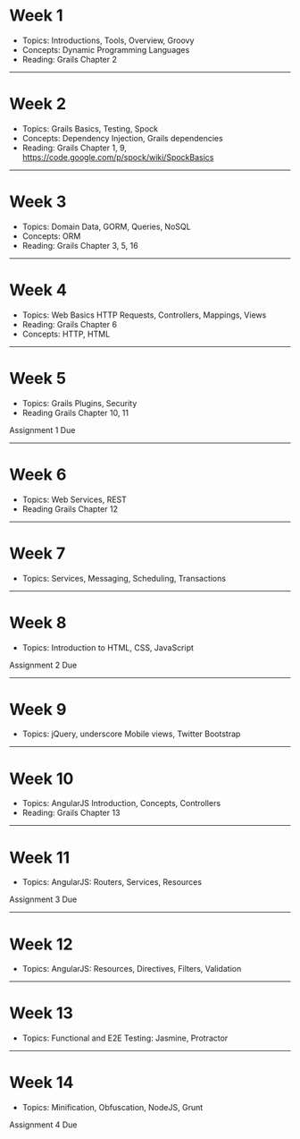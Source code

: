 # Week 1
- Topics: Introductions, Tools, Overview, Groovy
- Concepts: Dynamic Programming Languages
- Reading: Grails Chapter 2

---
# Week 2
- Topics: Grails Basics, Testing, Spock
- Concepts: Dependency Injection, Grails dependencies
- Reading: Grails Chapter 1, 9, https://code.google.com/p/spock/wiki/SpockBasics

---
# Week 3
- Topics: Domain Data, GORM, Queries, NoSQL
- Concepts: ORM
- Reading: Grails Chapter 3, 5, 16

---
# Week 4

- Topics: Web Basics HTTP Requests, Controllers, Mappings, Views
- Reading: Grails Chapter 6
- Concepts: HTTP, HTML

---

# Week 5

- Topics: Grails Plugins, Security
- Reading Grails Chapter 10, 11

Assignment 1 Due

---

# Week 6

- Topics: Web Services, REST
- Reading Grails Chapter 12

---

# Week 7

- Topics: Services, Messaging, Scheduling, Transactions

---

# Week 8

- Topics: Introduction to HTML, CSS, JavaScript

Assignment 2 Due

---

# Week 9

- Topics: jQuery, underscore Mobile views, Twitter Bootstrap

---

# Week 10

- Topics: AngularJS Introduction, Concepts, Controllers
- Reading: Grails Chapter 13

---

# Week 11

- Topics: AngularJS: Routers, Services, Resources

Assignment 3 Due

---

# Week 12

- Topics: AngularJS: Resources, Directives, Filters, Validation

---

# Week 13

- Topics: Functional and E2E Testing: Jasmine, Protractor

---

# Week 14

- Topics: Minification, Obfuscation, NodeJS, Grunt

Assignment 4 Due
